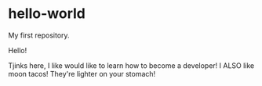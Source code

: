 # hello-world
My first repository.

Hello!

Tjinks here, I like would like to learn how to become a developer! I ALSO like moon tacos!  They're lighter on your stomach!
